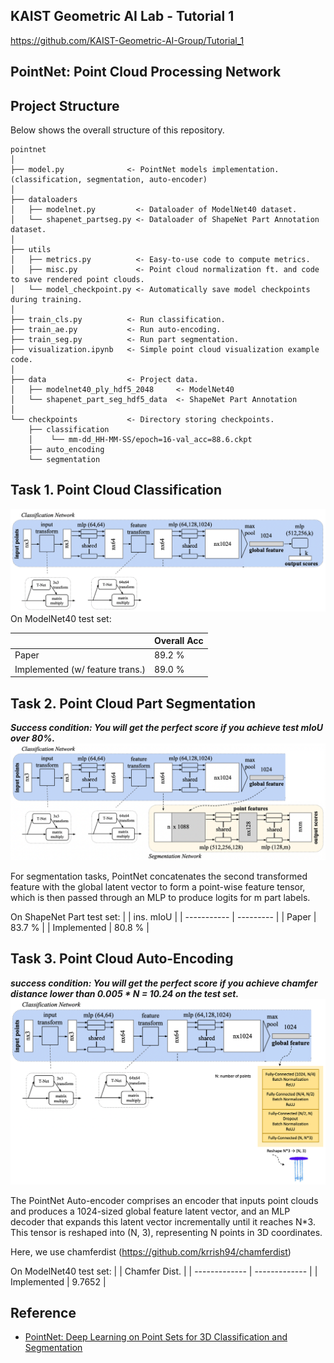 ## KAIST Geometric AI Lab - Tutorial 1
https://github.com/KAIST-Geometric-AI-Group/Tutorial_1

## PointNet: Point Cloud Processing Network

## Project Structure
Below shows the overall structure of this repository.

```
pointnet
│ 
├── model.py              <- PointNet models implementation. (classification, segmentation, auto-encoder)
│ 
├── dataloaders 
│   ├── modelnet.py         <- Dataloader of ModelNet40 dataset.
│   └── shapenet_partseg.py <- Dataloader of ShapeNet Part Annotation dataset. 
│
├── utils
│   ├── metrics.py          <- Easy-to-use code to compute metrics.
│   ├── misc.py             <- Point cloud normalization ft. and code to save rendered point clouds. 
│   └── model_checkpoint.py <- Automatically save model checkpoints during training.
│
├── train_cls.py          <- Run classification.
├── train_ae.py           <- Run auto-encoding.
├── train_seg.py          <- Run part segmentation.
├── visualization.ipynb   <- Simple point cloud visualization example code.
│
├── data                  <- Project data.
│   ├── modelnet40_ply_hdf5_2048     <- ModelNet40   
│   └── shapenet_part_seg_hdf5_data  <- ShapeNet Part Annotation
│
└── checkpoints           <- Directory storing checkpoints. 
    ├── classification
    │    └── mm-dd_HH-MM-SS/epoch=16-val_acc=88.6.ckpt
    ├── auto_encoding
    └── segmentation
```

## Task 1. Point Cloud Classification
![image](Figure/cls.png)
On ModelNet40 test set:

|                                | Overall Acc |
| ------------------------------ | ----------- |
| Paper                          | 89.2 %      |
| Implemented (w/ feature trans.)| 89.0 %      | 


## Task 2. Point Cloud Part Segmentation
**_Success condition: You will get the perfect score if you achieve test mIoU over 80%._**
![image](Figure/seg.png)

For segmentation tasks, PointNet concatenates the second transformed feature with the global latent vector to form a point-wise feature tensor, which is then passed through an MLP to produce logits for m part labels.

On ShapeNet Part test set:
|             | ins. mIoU |
| ----------- | --------- |
| Paper       | 83.7 %    |
| Implemented | 80.8 %    | 


## Task 3. Point Cloud Auto-Encoding
**_success condition: You will get the perfect score if you achieve chamfer distance lower than 0.005 * N = 10.24 on the test set._**
![image](Figure/ae.png)

The PointNet Auto-encoder comprises an encoder that inputs point clouds and produces a 1024-sized global feature latent vector, and an MLP decoder that expands this latent vector incrementally until it reaches N*3. This tensor is reshaped into (N, 3), representing N points in 3D coordinates.

Here, we use chamferdist (https://github.com/krrish94/chamferdist)

On ModelNet40 test set:
|               | Chamfer Dist. |
| ------------- | ------------- |
| Implemented   | 9.7652        |


## Reference
- [PointNet: Deep Learning on Point Sets for 3D Classification and Segmentation](https://arxiv.org/abs/1612.00593)
